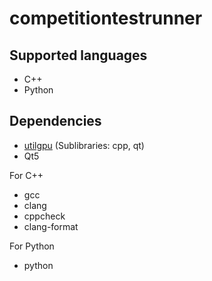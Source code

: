 # competitiontestrunner

## Supported languages
* C++
* Python

## Dependencies
* [utilgpu](https://github.com/simonkrogmann/utilgpu) (Sublibraries: cpp, qt)
* Qt5

For C++
* gcc
* clang
* cppcheck
* clang-format

For Python
* python
